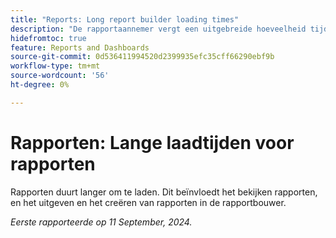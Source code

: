 ```yaml
---
title: "Reports: Long report builder loading times"
description: "De rapportaannemer vergt een uitgebreide hoeveelheid tijd, tot één minuut in sommige gevallen."
hidefromtoc: true
feature: Reports and Dashboards
source-git-commit: 0d536411994520d2399935efc35cff66290ebf9b
workflow-type: tm+mt
source-wordcount: '56'
ht-degree: 0%

---
```



# Rapporten: Lange laadtijden voor rapporten

Rapporten duurt langer om te laden. Dit beïnvloedt het bekijken rapporten, en het uitgeven en het creëren van rapporten in de rapportbouwer.

_Eerste rapporteerde op 11 September, 2024._
